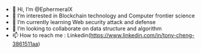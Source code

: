- 👋 Hi, I’m @EphermeralX
- 👀 I’m interested in Blockchain technology and Computer frontier science
- 🌱 I’m currently learning Web security attack and defense
- 💞️ I’m looking to collaborate on data structure and algorithm
- 📫 How to reach me : Linkedin(https://www.linkedin.com/in/tony-cheng-3861511aa)

<!---
EphermeralX/EphermeralX is a ✨ special ✨ repository because its `README.md` (this file) appears on your GitHub profile.
You can click the Preview link to take a look at your changes.
--->
